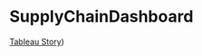 # SupplyChainDashboard


















[Tableau Story](https://public.tableau.com/app/profile/navneet.chauhan2330/viz/SupplyChainManagementDashboard_17285833259470/SupplyChainManagementStoryline?publish=yes))
